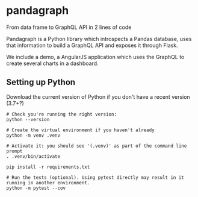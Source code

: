 # pandagraph
From data frame to GraphQL API in 2 lines of code

Pandagraph is a Python library which introspects a Pandas database, uses that information to build 
a GraphQL API and exposes it through Flask.

We include a demo, a AngularJS application which uses the GraphQL to create several charts in a dashboard.

## Setting up Python

Download the current version of Python if you don't have a recent version (3.7+?)

```shell
# Check you're running the right version:
python --version

# Create the virtual environment if you haven't already
python -m venv .venv

# Activate it: you should see '(.venv)' as part of the command line prompt
. .venv/bin/activate

pip install -r requirements.txt

# Run the tests (optional). Using pytest directly may result in it running in another environment.
python -m pytest --cov

```
